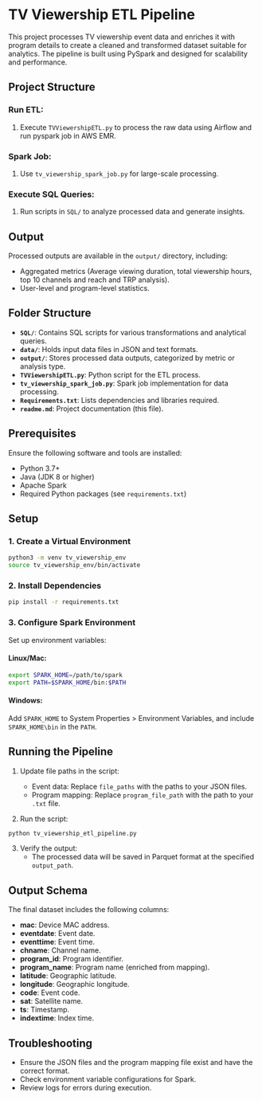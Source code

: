 # TV Viewership ETL Pipeline

This project processes TV viewership event data and enriches it with program details to create a cleaned and transformed dataset suitable for analytics. The pipeline is built using PySpark and designed for scalability and performance.


## Project Structure
### Run ETL:
1. Execute `TVViewershipETL.py` to process the raw data using Airflow and run pyspark job in AWS EMR.

### Spark Job:
1. Use `tv_viewership_spark_job.py` for large-scale processing.

### Execute SQL Queries:
1. Run scripts in `SQL/` to analyze processed data and generate insights.

## Output
Processed outputs are available in the `output/` directory, including:

- Aggregated metrics (Average viewing duration, total viewership hours, top 10 channels and reach and TRP analysis).
- User-level and program-level statistics.


## Folder Structure
- **`SQL/`**: Contains SQL scripts for various transformations and analytical queries.
- **`data/`**: Holds input data files in JSON and text formats.
- **`output/`**: Stores processed data outputs, categorized by metric or analysis type.
- **`TVViewershipETL.py`**: Python script for the ETL process.
- **`tv_viewership_spark_job.py`**: Spark job implementation for data processing.
- **`Requirements.txt`**: Lists dependencies and libraries required.
- **`readme.md`**: Project documentation (this file).

## Prerequisites

Ensure the following software and tools are installed:

- Python 3.7+
- Java (JDK 8 or higher)
- Apache Spark
- Required Python packages (see `requirements.txt`)

## Setup

### 1. Create a Virtual Environment

```bash
python3 -m venv tv_viewership_env
source tv_viewership_env/bin/activate
```

### 2. Install Dependencies

```bash
pip install -r requirements.txt
```

### 3. Configure Spark Environment

Set up environment variables:

#### Linux/Mac:
```bash
export SPARK_HOME=/path/to/spark
export PATH=$SPARK_HOME/bin:$PATH
```

#### Windows:
Add `SPARK_HOME` to System Properties > Environment Variables, and include `SPARK_HOME\bin` in the `PATH`.

## Running the Pipeline

1. Update file paths in the script:
   - Event data: Replace `file_paths` with the paths to your JSON files.
   - Program mapping: Replace `program_file_path` with the path to your `.txt` file.

2. Run the script:

```bash
python tv_viewership_etl_pipeline.py
```

3. Verify the output:
   - The processed data will be saved in Parquet format at the specified `output_path`.

## Output Schema

The final dataset includes the following columns:

- **mac**: Device MAC address.
- **eventdate**: Event date.
- **eventtime**: Event time.
- **chname**: Channel name.
- **program_id**: Program identifier.
- **program_name**: Program name (enriched from mapping).
- **latitude**: Geographic latitude.
- **longitude**: Geographic longitude.
- **code**: Event code.
- **sat**: Satellite name.
- **ts**: Timestamp.
- **indextime**: Index time.

## Troubleshooting

- Ensure the JSON files and the program mapping file exist and have the correct format.
- Check environment variable configurations for Spark.
- Review logs for errors during execution.

